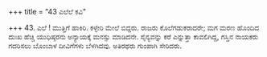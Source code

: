 +++
title = "43 ಎಲೆಲೆ ಕವಿ"

+++
43. ಎಲೆ ! ಮುತ್ತಿಗೆ ಹಾಕಿರಿ. ಕಳ್ಳೇರಿ ಮೇಲೆ ಬಿದ್ದರು. ರಾಜರು ಕೊಲೆಗಡುಕರಾದರೇ; ಮಗ ಮರಣ ಹೊಂದಿದ ದುಃಖ ಹೆಚ್ಚಿ ಯುಧಿಷ್ಠರನು ಅನ್ಯಾಯಕ್ಕೆ ಮನಸ್ಸು ಮಾಡಿದನೇ. ಸೈನ್ಯವನ್ನು ಕರೆ ಎನ್ನುತ್ತಾ ಕಾವಲಿಗಿದ್ದ, ಗಸ್ತಿನ ನಾಯಕರು ಗದರಿಸಲು ಬೊಂಬಾಳ ದೀವಿಗೆಗಳು ಬೆಳಗಿದವು. ಅತಿರಥರು ಗುಂಪಾಗಿ ಸೇರಿದರು.
